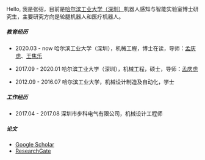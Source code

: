 Hello, 我是张弨，目前是[哈尔滨工业大学（深圳）](https://www.hitsz.edu.cn/index.html)机器人感知与智能实验室博士研究生，主要研究方向是轮腿机器人和医疗机器人。

##### 教育经历
- 2020.03 - now 哈尔滨工业大学（深圳），机械工程，博士在读，导师：[孟庆虎][1]、[王焦乐][2]

- 2017.09 - 2020.01 哈尔滨工业大学（深圳），机械工程，硕士，导师：[孟庆虎][1]

- 2012.09 - 2016.07 哈尔滨工业大学，机械设计制造及自动化，学士

##### 工作经历
- 2017.04 - 2017.08 深圳市步科电气有限公司，机械设计工程师

##### 论文
- [Google Scholar][3]
- [ResearchGate][4]


[1]: https://www.ee.cuhk.edu.hk/~qhmeng/about.html
[2]: http://faculty.hitsz.edu.cn/jlwang
[3]: https://scholar.google.com/citations?user=iQ7_oXAAAAAJ&hl=en
[4]: https://www.researchgate.net/profile/Chao_Zhang365
